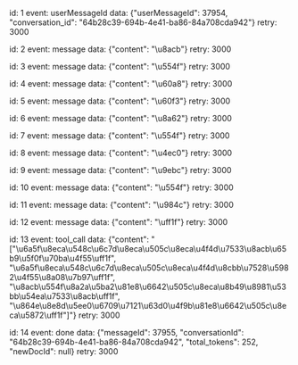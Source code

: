 id: 1
event: userMessageId
data: {"userMessageId": 37954, "conversation_id": "64b28c39-694b-4e41-ba86-84a708cda942"}
retry: 3000

id: 2
event: message
data: {"content": "\u8acb"}
retry: 3000

id: 3
event: message
data: {"content": "\u554f"}
retry: 3000

id: 4
event: message
data: {"content": "\u60a8"}
retry: 3000

id: 5
event: message
data: {"content": "\u60f3"}
retry: 3000

id: 6
event: message
data: {"content": "\u8a62"}
retry: 3000

id: 7
event: message
data: {"content": "\u554f"}
retry: 3000

id: 8
event: message
data: {"content": "\u4ec0"}
retry: 3000

id: 9
event: message
data: {"content": "\u9ebc"}
retry: 3000

id: 10
event: message
data: {"content": "\u554f"}
retry: 3000

id: 11
event: message
data: {"content": "\u984c"}
retry: 3000

id: 12
event: message
data: {"content": "\uff1f"}
retry: 3000

id: 13
event: tool_call
data: {"content": "[\"\u6a5f\u8eca\u548c\u6c7d\u8eca\u505c\u8eca\u4f4d\u7533\u8acb\u65b9\u5f0f\u70ba\u4f55\uff1f\", \"\u6a5f\u8eca\u548c\u6c7d\u8eca\u505c\u8eca\u4f4d\u8cbb\u7528\u5982\u4f55\u8a08\u7b97\uff1f\", \"\u8acb\u554f\u8a2a\u5ba2\u81e8\u6642\u505c\u8eca\u8b49\u8981\u53bb\u54ea\u7533\u8acb\uff1f\", \"\u864e\u8e8d\u5ee0\u6709\u7121\u63d0\u4f9b\u81e8\u6642\u505c\u8eca\u5872\uff1f\"]"}
retry: 3000

id: 14
event: done
data: {"messageId": 37955, "conversationId": "64b28c39-694b-4e41-ba86-84a708cda942", "total_tokens": 252, "newDocId": null}
retry: 3000